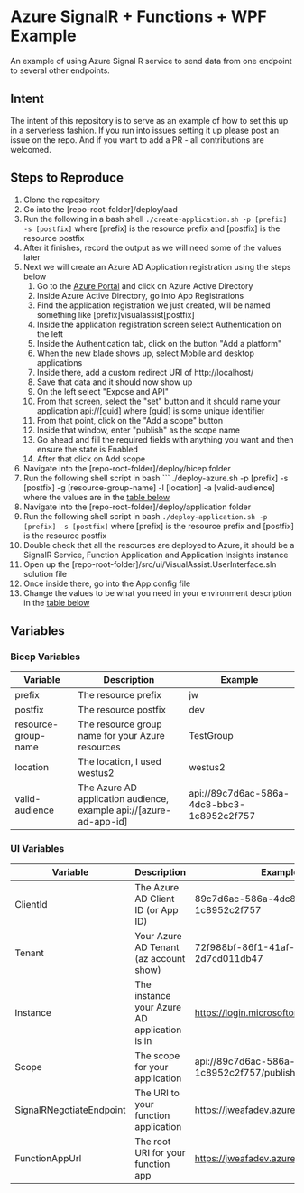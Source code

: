 # Azure SignalR + Functions + WPF Example

An example of using Azure Signal R service to send data from one endpoint to several other endpoints.

## Intent

The intent of this repository is to serve as an example of how to set this up in a serverless fashion. If you run into issues setting it up please post an issue on the repo. And if you want to add a PR - all contributions are welcomed.

## Steps to Reproduce

1. Clone the repository
1. Go into the [repo-root-folder]/deploy/aad 
1. Run the following in a bash shell ``` ./create-application.sh -p [prefix] -s [postfix] ``` where [prefix] is the resource prefix and [postfix] is the resource postfix
1. After it finishes, record the output as we will need some of the values later
1. Next we will create an Azure AD Application registration using the steps below
    1. Go to the [Azure Portal](https://portal.azure.com/) and click on Azure Active Directory
    1. Inside Azure Active Directory, go into App Registrations
    1. Find the application registration we just created, will be named something like [prefix]visualassist[postfix]
    1. Inside the application registration screen select Authentication on the left
    1. Inside the Authentication tab, click on the button "Add a platform"
    1. When the new blade shows up, select Mobile and desktop applications
    1. Inside there, add a custom redirect URI of http://localhost/
    1. Save that data and it should now show up
    1. On the left select "Expose and API"
    1. From that screen, select the "set" button and it should name your application api://[guid] where [guid] is some unique identifier
    1. From that point, click on the "Add a scope" button
    1. Inside that window, enter "publish" as the scope name
    1. Go ahead and fill the required fields with anything you want and then ensure the state is Enabled
    1. After that click on Add scope
1. Navigate into the [repo-root-folder]/deploy/bicep folder
1. Run the following shell script in bash ``` ./deploy-azure.sh -p [prefix] -s [postfix] -g [resource-group-name] -l [location] -a [valid-audience] where the values are in the [table below](#bicep-variables)
1. Navigate into the [repo-root-folder]/deploy/application folder
1. Run the following shell script in bash ``` ./deploy-application.sh -p [prefix] -s [postfix] ``` where [prefix] is the resource prefix and [postfix] is the resource postfix
1. Double check that all the resources are deployed to Azure, it should be a SignalR Service, Function Application and Application Insights instance
1. Open up the [repo-root-folder]/src/ui/VisualAssist.UserInterface.sln solution file
1. Once inside there, go into the App.config file
1. Change the values to be what you need in your environment description in the [table below](#ui-variables)

## Variables

### Bicep Variables

| Variable            | Description                                                        | Example                                    |
| ------------------- | ------------------------------------------------------------------ | ------------------------------------------ |
| prefix              | The resource prefix                                                | jw                                         |
| postfix             | The resource postfix                                               | dev                                        |
| resource-group-name | The resource group name for your Azure resources                   | TestGroup                                  |
| location            | The location, I used westus2                                       | westus2                                    |
| valid-audience      | The Azure AD application audience, example api://[azure-ad-app-id] | api://89c7d6ac-586a-4dc8-bbc3-1c8952c2f757 |

### UI Variables

| Variable                 | Description                                  | Example                                            |
| ------------------------ | -------------------------------------------- | -------------------------------------------------- |
| ClientId                 | The Azure AD Client ID (or App ID)           | 89c7d6ac-586a-4dc8-bbc3-1c8952c2f757               |
| Tenant                   | Your Azure AD Tenant (az account show)       | 72f988bf-86f1-41af-91ab-2d7cd011db47               |
| Instance                 | The instance your Azure AD application is in | https://login.microsoftonline.com/                 |
| Scope                    | The scope for your application               | api://89c7d6ac-586a-4dc8-bbc3-1c8952c2f757/publish |
| SignalRNegotiateEndpoint | The URI to your function application         | https://jweafadev.azurewebsites.net/api            |
| FunctionAppUrl           | The root URI for your function app           | https://jweafadev.azurewebsites.net/               |
